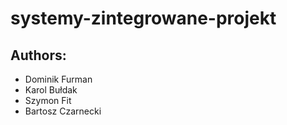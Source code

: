 # systemy-zintegrowane-projekt
## Authors:
* Dominik Furman
* Karol Bułdak
* Szymon Fit
* Bartosz Czarnecki